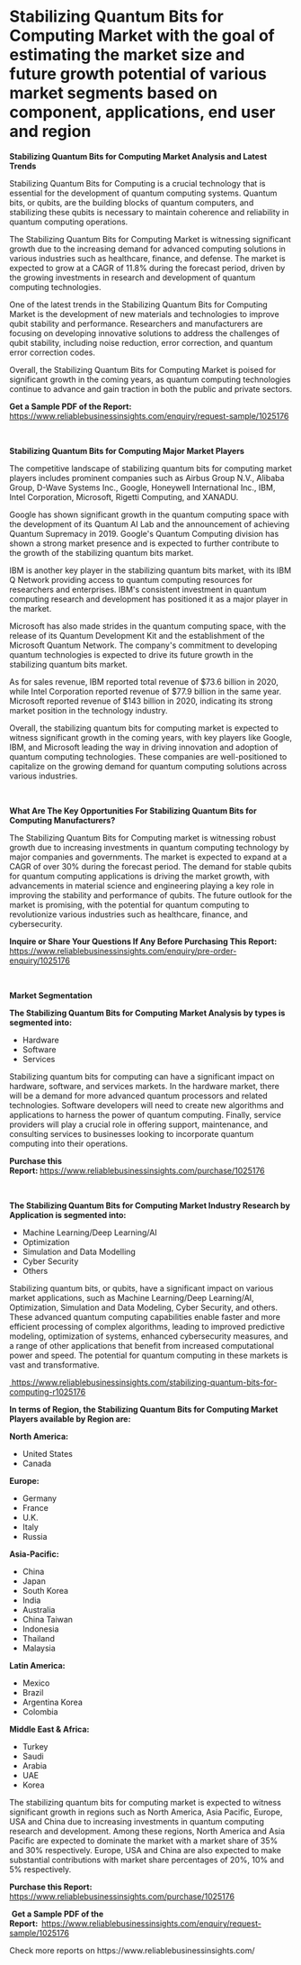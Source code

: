 <p><h1>Stabilizing Quantum Bits for Computing Market with the goal of estimating the market size and future growth potential of various market segments based on component, applications, end user and region</h1></p><p><strong>Stabilizing Quantum Bits for Computing Market Analysis and Latest Trends</strong></p>
<p><p>Stabilizing Quantum Bits for Computing is a crucial technology that is essential for the development of quantum computing systems. Quantum bits, or qubits, are the building blocks of quantum computers, and stabilizing these qubits is necessary to maintain coherence and reliability in quantum computing operations.</p><p>The Stabilizing Quantum Bits for Computing Market is witnessing significant growth due to the increasing demand for advanced computing solutions in various industries such as healthcare, finance, and defense. The market is expected to grow at a CAGR of 11.8% during the forecast period, driven by the growing investments in research and development of quantum computing technologies.</p><p>One of the latest trends in the Stabilizing Quantum Bits for Computing Market is the development of new materials and technologies to improve qubit stability and performance. Researchers and manufacturers are focusing on developing innovative solutions to address the challenges of qubit stability, including noise reduction, error correction, and quantum error correction codes.</p><p>Overall, the Stabilizing Quantum Bits for Computing Market is poised for significant growth in the coming years, as quantum computing technologies continue to advance and gain traction in both the public and private sectors.</p></p>
<p><strong>Get a Sample PDF of the Report:&nbsp;</strong> <a href="https://www.reliablebusinessinsights.com/enquiry/request-sample/1025176">https://www.reliablebusinessinsights.com/enquiry/request-sample/1025176</a></p>
<p>&nbsp;</p>
<p><strong>Stabilizing Quantum Bits for Computing Major Market Players</strong></p>
<p><p>The competitive landscape of stabilizing quantum bits for computing market players includes prominent companies such as Airbus Group N.V., Alibaba Group, D-Wave Systems Inc., Google, Honeywell International Inc., IBM, Intel Corporation, Microsoft, Rigetti Computing, and XANADU.</p><p>Google has shown significant growth in the quantum computing space with the development of its Quantum AI Lab and the announcement of achieving Quantum Supremacy in 2019. Google's Quantum Computing division has shown a strong market presence and is expected to further contribute to the growth of the stabilizing quantum bits market.</p><p>IBM is another key player in the stabilizing quantum bits market, with its IBM Q Network providing access to quantum computing resources for researchers and enterprises. IBM's consistent investment in quantum computing research and development has positioned it as a major player in the market.</p><p>Microsoft has also made strides in the quantum computing space, with the release of its Quantum Development Kit and the establishment of the Microsoft Quantum Network. The company's commitment to developing quantum technologies is expected to drive its future growth in the stabilizing quantum bits market.</p><p>As for sales revenue, IBM reported total revenue of $73.6 billion in 2020, while Intel Corporation reported revenue of $77.9 billion in the same year. Microsoft reported revenue of $143 billion in 2020, indicating its strong market position in the technology industry.</p><p>Overall, the stabilizing quantum bits for computing market is expected to witness significant growth in the coming years, with key players like Google, IBM, and Microsoft leading the way in driving innovation and adoption of quantum computing technologies. These companies are well-positioned to capitalize on the growing demand for quantum computing solutions across various industries.</p></p>
<p>&nbsp;</p>
<p><strong>What Are The Key Opportunities For Stabilizing Quantum Bits for Computing Manufacturers?</strong></p>
<p><p>The Stabilizing Quantum Bits for Computing market is witnessing robust growth due to increasing investments in quantum computing technology by major companies and governments. The market is expected to expand at a CAGR of over 30% during the forecast period. The demand for stable qubits for quantum computing applications is driving the market growth, with advancements in material science and engineering playing a key role in improving the stability and performance of qubits. The future outlook for the market is promising, with the potential for quantum computing to revolutionize various industries such as healthcare, finance, and cybersecurity.</p></p>
<p><strong>Inquire or Share Your Questions If Any Before Purchasing This Report:</strong> <a href="https://www.reliablebusinessinsights.com/enquiry/pre-order-enquiry/1025176">https://www.reliablebusinessinsights.com/enquiry/pre-order-enquiry/1025176</a></p>
<p>&nbsp;</p>
<p><strong>Market Segmentation</strong></p>
<p><strong>The Stabilizing Quantum Bits for Computing Market Analysis by types is segmented into:</strong></p>
<p><ul><li>Hardware</li><li>Software</li><li>Services</li></ul></p>
<p><p>Stabilizing quantum bits for computing can have a significant impact on hardware, software, and services markets. In the hardware market, there will be a demand for more advanced quantum processors and related technologies. Software developers will need to create new algorithms and applications to harness the power of quantum computing. Finally, service providers will play a crucial role in offering support, maintenance, and consulting services to businesses looking to incorporate quantum computing into their operations.</p></p>
<p><strong>Purchase this Report:&nbsp;</strong><a href="https://www.reliablebusinessinsights.com/purchase/1025176">https://www.reliablebusinessinsights.com/purchase/1025176</a></p>
<p>&nbsp;</p>
<p><strong>The Stabilizing Quantum Bits for Computing Market Industry Research by Application is segmented into:</strong></p>
<p><ul><li>Machine Learning/Deep Learning/AI</li><li>Optimization</li><li>Simulation and Data Modelling</li><li>Cyber Security</li><li>Others</li></ul></p>
<p><p>Stabilizing quantum bits, or qubits, have a significant impact on various market applications, such as Machine Learning/Deep Learning/AI, Optimization, Simulation and Data Modeling, Cyber Security, and others. These advanced quantum computing capabilities enable faster and more efficient processing of complex algorithms, leading to improved predictive modeling, optimization of systems, enhanced cybersecurity measures, and a range of other applications that benefit from increased computational power and speed. The potential for quantum computing in these markets is vast and transformative.</p></p>
<p><a href="https://www.reliablebusinessinsights.com/stabilizing-quantum-bits-for-computing-r1025176">&nbsp;https://www.reliablebusinessinsights.com/stabilizing-quantum-bits-for-computing-r1025176</a></p>
<p><strong>In terms of Region, the Stabilizing Quantum Bits for Computing Market Players available by Region are:</strong></p>
<p>
    <p> <strong> North America: </strong>
        <ul>
            <li>United States</li>
            <li>Canada</li>
        </ul>
        </p> 
    <p> <strong> Europe: </strong>
        <ul>
            <li>Germany</li>
            <li>France</li>
            <li>U.K.</li>
            <li>Italy</li>
            <li>Russia</li>
        </ul>
        </p> 
    <p> <strong> Asia-Pacific: </strong>
        <ul>
            <li>China</li>
            <li>Japan</li>
            <li>South Korea</li>
            <li>India</li>
            <li>Australia</li>
            <li>China Taiwan</li>
            <li>Indonesia</li>
            <li>Thailand</li>
            <li>Malaysia</li>
        </ul>
        </p> 
    <p> <strong> Latin America: </strong>
        <ul>
            <li>Mexico</li>
            <li>Brazil</li>
            <li>Argentina Korea</li>
            <li>Colombia</li>
        </ul>
        </p> 
    <p> <strong> Middle East & Africa: </strong>
        <ul>
            <li>Turkey</li>
            <li>Saudi</li>
            <li>Arabia</li>
            <li>UAE</li>
            <li>Korea</li>
        </ul>
    </p>
    </p>
<p><p>The stabilizing quantum bits for computing market is expected to witness significant growth in regions such as North America, Asia Pacific, Europe, USA and China due to increasing investments in quantum computing research and development. Among these regions, North America and Asia Pacific are expected to dominate the market with a market share of 35% and 30% respectively. Europe, USA and China are also expected to make substantial contributions with market share percentages of 20%, 10% and 5% respectively.</p></p>
<p><strong>Purchase this Report: </strong><a href="https://www.reliablebusinessinsights.com/purchase/1025176">https://www.reliablebusinessinsights.com/purchase/1025176</a></p>
<p>&nbsp;<strong>Get a Sample PDF of the Report:&nbsp;&nbsp;</strong><a href="https://www.reliablebusinessinsights.com/enquiry/request-sample/1025176">https://www.reliablebusinessinsights.com/enquiry/request-sample/1025176</a></p>
<p><strong></strong></p>
<p>Check more reports on https://www.reliablebusinessinsights.com/</p>